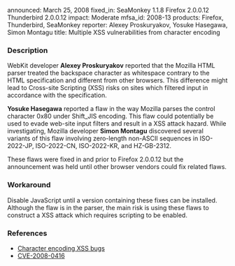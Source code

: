 announced: March 25, 2008
fixed_in: SeaMonkey 1.1.8
          Firefox 2.0.0.12
          Thunderbird 2.0.0.12
impact: Moderate
mfsa_id: 2008-13
products: Firefox, Thunderbird, SeaMonkey
reporter: Alexey Proskuryakov, Yosuke Hasegawa, Simon Montagu
title: Multiple XSS vulnerabilities from character encoding

<h3>Description</h3>

<p>WebKit developer <strong>Alexey Proskuryakov</strong> reported that 
the Mozilla HTML parser treated the backspace character as whitespace
contrary to the HTML specification and different from other browsers.
This difference might lead to Cross-site Scripting (XSS) risks on sites
which filtered input in accordance with the specification.</p>

<p><strong>Yosuke Hasegawa</strong> reported a flaw in the way Mozilla
parses the control character 0x80 under Shift_JIS encoding. This flaw could
potentially be used to evade web-site input filters and result in a XSS
attack hazard. While investigating, Mozilla developer <strong>Simon
Montagu</strong> discovered several variants of this flaw involving zero-length
non-ASCII sequences in ISO-2022-JP, ISO-2022-CN, ISO-2022-KR, and HZ-GB-2312.
</p>

<p class="note">These flaws were fixed in and prior to Firefox 2.0.0.12
but the announcement was held until other browser vendors could fix related
flaws.</p>

<h3>Workaround</h3>

<p>Disable JavaScript until a version containing these fixes can be installed.
Although the flaw is in the parser, the main risk is using these flaws to
construct a XSS attack which requires scripting to be enabled.</p>

<h3>References</h3>

<ul>
  <li><a href="https://bugzilla.mozilla.org/buglist.cgi?bug_id=404252,381412,407161">
       Character encoding XSS bugs</a></li>
  <li><a class="ex-ref" href="http://cve.mitre.org/cgi-bin/cvename.cgi?name=CVE-2008-0416">
       CVE-2008-0416</a></li>
</ul>



